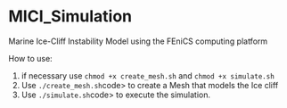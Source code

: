 # MICI_Simulation
Marine Ice-Cliff Instability Model using the FEniCS computing platform

How to use:
<ol>
<li> if necessary use <code>chmod +x create_mesh.sh</code> and <code>chmod +x simulate.sh</code> </li>  
<li> Use <code>./create_mesh.sh</code>code> to create a Mesh that models the Ice cliff </li>
<li> Use <code>./simulate.sh</code>code> to execute the simulation. </li>
</ol>
